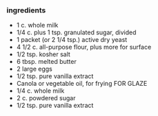 ### ingredients
* 1 c. whole milk
* 1/4 c. plus 1 tsp. granulated sugar, divided
* 1 packet (or 2 1/4 tsp.) active dry yeast 
* 4 1/2 c. all-purpose flour, plus more for surface
* 1/2 tsp. kosher salt
* 6 tbsp. melted butter
* 2 large eggs
* 1/2 tsp. pure vanilla extract
* Canola or vegetable oil, for frying
 FOR GLAZE
* 1/4 c. whole milk
* 2 c. powdered sugar
* 1/2 tsp. pure vanilla extract
